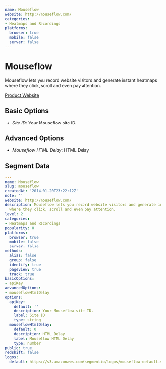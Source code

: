 ```yaml
---
name: Mouseflow
website: http://mouseflow.com/
categories:
- Heatmaps and Recordings
platforms:
  browser: true
  mobile: false
  server: false
---
```


# Mouseflow

Mouseflow lets you record website visitors and generate instant heatmaps where they click, scroll and even pay attention.

[Product Website](http://mouseflow.com/)

## Basic Options

- *Site ID*: Your Mouseflow site ID.

## Advanced Options

- *Mouseflow HTML Delay*: HTML Delay

## Segment Data
```yaml
---
name: Mouseflow
slug: mouseflow
createdAt: '2014-01-20T23:22:12Z'
note: ''
website: http://mouseflow.com/
description: Mouseflow lets you record website visitors and generate instant heatmaps
  where they click, scroll and even pay attention.
level: 2
categories:
- Heatmaps and Recordings
popularity: 0
platforms:
  browser: true
  mobile: false
  server: false
methods:
  alias: false
  group: false
  identify: true
  pageview: true
  track: true
basicOptions:
- apiKey
advancedOptions:
- mouseflowHtmlDelay
options:
  apiKey:
    default: ''
    description: Your Mouseflow site ID.
    label: Site ID
    type: string
  mouseflowHtmlDelay:
    default: 0
    description: HTML Delay
    label: Mouseflow HTML Delay
    type: number
public: true
redshift: false
logos:
  default: https://s3.amazonaws.com/segmentio/logos/mouseflow-default.svg

```

